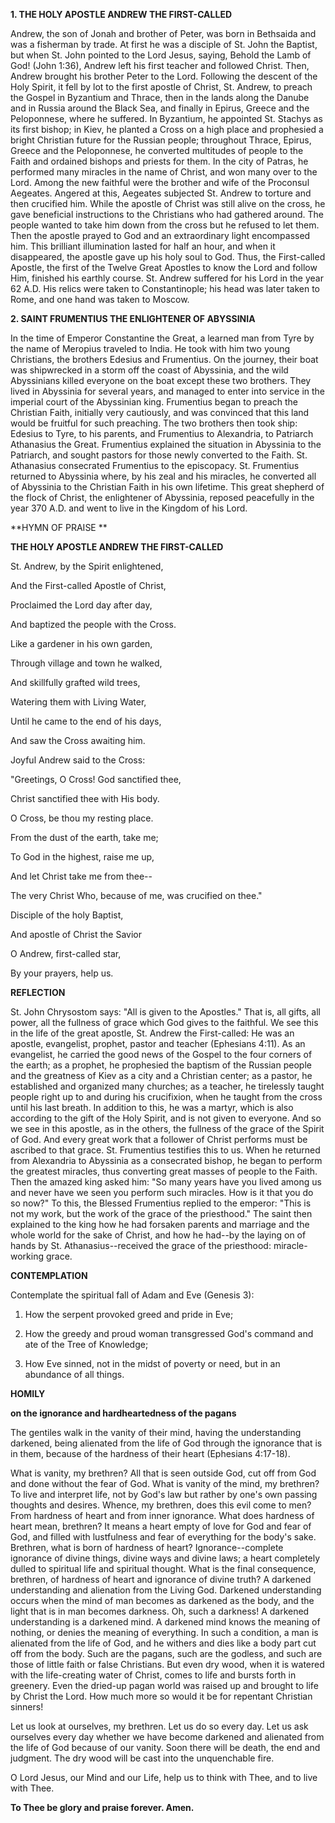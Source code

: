 
**1. THE HOLY APOSTLE ANDREW THE FIRST-CALLED**

Andrew, the son of Jonah and brother of Peter, was born in Bethsaida and was a fisherman by trade. At first he was a disciple of St. John the Baptist, but when St. John pointed to the Lord Jesus, saying, Behold the Lamb of God! (John 1:36), Andrew left his first teacher and followed Christ. Then, Andrew brought his brother Peter to the Lord. Following the descent of the Holy Spirit, it fell by lot to the first apostle of Christ, St. Andrew, to preach the Gospel in Byzantium and Thrace, then in the lands along the Danube and in Russia around the Black Sea, and finally in Epirus, Greece and the Peloponnese, where he suffered. In Byzantium, he appointed St. Stachys as its first bishop; in Kiev, he planted a Cross on a high place and prophesied a bright Christian future for the Russian people; throughout Thrace, Epirus, Greece and the Peloponnese, he converted multitudes of people to the Faith and ordained bishops and priests for them. In the city of Patras, he performed many miracles in the name of Christ, and won many over to the Lord. Among the new faithful were the brother and wife of the Proconsul Aegeates. Angered at this, Aegeates subjected St. Andrew to torture and then crucified him. While the apostle of Christ was still alive on the cross, he gave beneficial instructions to the Christians who had gathered around. The people wanted to take him down from the cross but he refused to let them. Then the apostle prayed to God and an extraordinary light encompassed him. This brilliant illumination lasted for half an hour, and when it disappeared, the apostle gave up his holy soul to God. Thus, the First-called Apostle, the first of the Twelve Great Apostles to know the Lord and follow Him, finished his earthly course. St. Andrew suffered for his Lord in the year 62 A.D. His relics were taken to Constantinople; his head was later taken to Rome, and one hand was taken to Moscow.

**2. SAINT FRUMENTIUS THE ENLIGHTENER OF ABYSSINIA**

In the time of Emperor Constantine the Great, a learned man from Tyre by the name of Meropius traveled to India. He took with him two young Christians, the brothers Edesius and Frumentius. On the journey, their boat was shipwrecked in a storm off the coast of Abyssinia, and the wild Abyssinians killed everyone on the boat except these two brothers. They lived in Abyssinia for several years, and managed to enter into service in the imperial court of the Abyssinian king. Frumentius began to preach the Christian Faith, initially very cautiously, and was convinced that this land would be fruitful for such preaching. The two brothers then took ship: Edesius to Tyre, to his parents, and Frumentius to Alexandria, to Patriarch Athanasius the Great. Frumentius explained the situation in Abyssinia to the Patriarch, and sought pastors for those newly converted to the Faith. St. Athanasius consecrated Frumentius to the episcopacy. St. Frumentius returned to Abyssinia where, by his zeal and his miracles, he converted all of Abyssinia to the Christian Faith in his own lifetime. This great shepherd of the flock of Christ, the enlightener of Abyssinia, reposed peacefully in the year 370 A.D. and went to live in the Kingdom of his Lord.



**HYMN OF PRAISE
 **

**THE HOLY APOSTLE ANDREW THE FIRST-CALLED**

St. Andrew, by the Spirit enlightened,

And the First-called Apostle of Christ,
 

Proclaimed the Lord day after day,
 

And baptized the people with the Cross.
 

Like a gardener in his own garden,
 

Through village and town he walked,
 

And skillfully grafted wild trees,
 

Watering them with Living Water, 
 

Until he came to the end of his days,
 

And saw the Cross awaiting him.
 

Joyful Andrew said to the Cross:
 

"Greetings, O Cross! God sanctified thee,
 

Christ sanctified thee with His body.
 

O Cross, be thou my resting place.
 

From the dust of the earth, take me;
 

To God in the highest, raise me up,
 

And let Christ take me from thee--
 

The very Christ Who, because of me, was crucified on thee."
 

Disciple of the holy Baptist,
 

And apostle of Christ the Savior
 

O Andrew, first-called star,
 

By your prayers, help us.

 
**REFLECTION**

St. John Chrysostom says: "All is given to the Apostles." That is, all gifts, all power, all the fullness of grace which God gives to the faithful. We see this in the life of the great apostle, St. Andrew the First-called: He was an apostle, evangelist, prophet, pastor and teacher (Ephesians 4:11). As an evangelist, he carried the good news of the Gospel to the four corners of the earth; as a prophet, he prophesied the baptism of the Russian people and the greatness of Kiev as a city and a Christian center; as a pastor, he established and organized many churches; as a teacher, he tirelessly taught people right up to and during his crucifixion, when he taught from the cross until his last breath. In addition to this, he was a martyr, which is also according to the gift of the Holy Spirit, and is not given to everyone. And so we see in this apostle, as in the others, the fullness of the grace of the Spirit of God. And every great work that a follower of Christ performs must be ascribed to that grace. St. Frumentius testifies this to us. When he returned from Alexandria to Abyssinia as a consecrated bishop, he began to perform the greatest miracles, thus converting great masses of people to the Faith. Then the amazed king asked him: "So many years have you lived among us and never have we seen you perform such miracles. How is it that you do so now?" To this, the Blessed Frumentius replied to the emperor: "This is not my work, but the work of the grace of the priesthood." The saint then explained to the king how he had forsaken parents and marriage and the whole world for the sake of Christ, and how he had--by the laying on of hands by St. Athanasius--received the grace of the priesthood: miracle-working grace.



**CONTEMPLATION**

Contemplate the spiritual fall of Adam and Eve (Genesis 3):
 

1.  How the serpent provoked greed and pride in Eve;
 

1.  How the greedy and proud woman transgressed God's command and ate of the Tree of Knowledge;
 

1.  How Eve sinned, not in the midst of poverty or need, but in an abundance of all things.



**HOMILY**

**on the ignorance and hardheartedness of the pagans**

The gentiles walk in the vanity of their mind, having the understanding darkened, being alienated from the life of God through the ignorance that is in them, because of the hardness of their heart (Ephesians 4:17-18).

What is vanity, my brethren? All that is seen outside God, cut off from God and done without the fear of God. What is vanity of the mind, my brethren? To live and interpret life, not by God's law but rather by one's own passing thoughts and desires. Whence, my brethren, does this evil come to men? From hardness of heart and from inner ignorance. What does hardness of heart mean, brethren? It means a heart empty of love for God and fear of God, and filled with lustfulness and fear of everything for the body's sake. Brethren, what is born of hardness of heart? Ignorance--complete ignorance of divine things, divine ways and divine laws; a heart completely dulled to spiritual life and spiritual thought. What is the final consequence, brethren, of hardness of heart and ignorance of divine truth? A darkened understanding and alienation from the Living God. Darkened understanding occurs when the mind of man becomes as darkened as the body, and the light that is in man becomes darkness. Oh, such a darkness! A darkened understanding is a darkened mind. A darkened mind knows the meaning of nothing, or denies the meaning of everything. In such a condition, a man is alienated from the life of God, and he withers and dies like a body part cut off from the body. Such are the pagans, such are the godless, and such are those of little faith or false Christians. But even dry wood, when it is watered with the life-creating water of Christ, comes to life and bursts forth in greenery. Even the dried-up pagan world was raised up and brought to life by Christ the Lord. How much more so would it be for repentant Christian sinners!

Let us look at ourselves, my brethren. Let us do so every day. Let us ask ourselves every day whether we have become darkened and alienated from the life of God because of our vanity. Soon there will be death, the end and judgment. The dry wood will be cast into the unquenchable fire.

O Lord Jesus, our Mind and our Life, help us to think with Thee, and to live with Thee.

**To Thee be glory and praise forever. Amen.**
